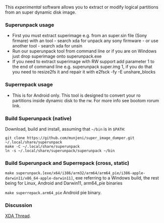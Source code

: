 This *experimental* software allows you to extract or modify logical partitions from an super dynamic disk image.  

### Superunpack usage

- First you must extract superimage e.g. from an super.sin file (Sony firmare) with an tool - search xda for unpack any sony firmware - or use another tool - search xda for unsin
- Run our superunpack tool from command line or if you are on Windows just drop superimage onto superunpack.exe
- If you need to extract superimage with RW support add parameter 1 to the end of command line e.g. superunpack super.img 1, if you do that you need to resize2fs it and repair it with e2fsck -fy -E unshare_blocks

### Superrepack usage

- This is for Android only. This tool is designed to convert your ro partitions inside dynamic disk to the rw. For more info see bootom rorum link.

### Build Superunpack (native)

Download, build and install, assuming that `~/bin` is in `$PATH`:

    git clone https://github.com/munjeni/super_image_dumper.git ~/.local/share/superunpack
    make -C ~/.local/share/superunpack
    ln -s ~/.local/share/superunpack/superunpack ~/bin

### Build Superunpack and Superrepack (cross, static)

`make superunpack.[exe/x64/i386/arm32/arm64/arm64_pie/i386-apple-darwin11/x86_64-apple-darwin11]`, exe referring to a Windows build, the rest being for Linux, Android and Darwin11, arm64_pie binaries

`make superrepack.arm64_pie` Android pie binary.

### Discussion

[XDA Thread](https://forum.xda-developers.com/crossdevice-dev/sony/tool-superimage-dump-tool-t4120963). 
